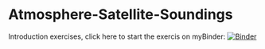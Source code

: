# Atmosphere-Satellite-Soundings
 Introduction exercises, click here to start the exercis on myBinder:
[![Binder](https://mybinder.org/badge_logo.svg)](https://mybinder.org/v2/gh/suhybsalama/Atmosphere-Satellite-Soundings.git/main?labpath=get_standard_ATM.ipynb)
